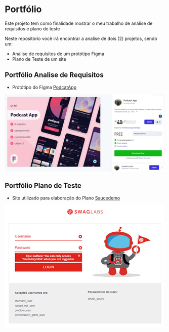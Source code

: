 # Portfólio
Este projeto tem como finalidade mostrar o meu trabalho de análise de requisitos e plano de teste

Neste repositório você irá encontrar a analise de dois (2) projetos, sendo um: 

- Analise de requisitos de um protótipo Figma
- Plano de Teste de um site

## Portfólio Analise de Requisitos 

- Protótipo do Figma [PodcatApp](https://www.uplabs.com/posts/podcast-app-27e7dba2-b5d6-40f8-be0f-52d6710b9af7)

![Referencia Protótipo](img/ref_figma.png)


## Portfólio Plano de Teste

- Site utilizado para elaboração do Plano [Saucedemo](https://www.saucedemo.com)

![Home Site Saucedemo](img/site_saucedemo.png)
